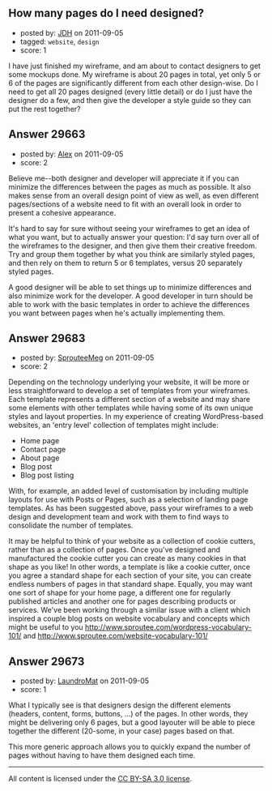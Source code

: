 ## How many pages do I need designed?

- posted by: [JDH](https://stackexchange.com/users/-1/13136-jdh) on 2011-09-05
- tagged: `website`, `design`
- score: 1

I have just finished my wireframe, and am about to contact designers to get some mockups done. My wireframe is about 20 pages in total, yet only 5 or 6 of the pages are significantly different from each other design-wise. Do I need to get all 20 pages designed (every little detail) or do I just have the designer do a few, and then give the developer a style guide so they can put the rest together?


## Answer 29663

- posted by: [Alex](https://stackexchange.com/users/-1/12744-alex) on 2011-09-05
- score: 2

Believe me--both designer and developer will appreciate it if you can minimize the differences between the pages as much as possible. It also makes sense from an overall design point of view as well, as even different pages/sections of a website need to fit with an overall look in order to present a cohesive appearance.

It's hard to say for sure without seeing your wireframes to get an idea of what you want, but to actually answer your question: I'd say turn over all of the wireframes to the designer, and then give them their creative freedom. Try and group them together by what you think are similarly styled pages, and then rely on them to return 5 or 6 templates, versus 20 separately styled pages.

A good designer will be able to set things up to minimize differences and also minimize work for the developer. A good developer in turn should be able to work with the basic templates in order to achieve the differences you want between pages when he's actually implementing them.


## Answer 29683

- posted by: [SprouteeMeg](https://stackexchange.com/users/-1/13148-sprouteemeg) on 2011-09-05
- score: 2

<p>Depending on the technology underlying your website, it will be more or less straightforward to develop a set of templates from your wireframes. Each template represents a different section of a website and may share some elements with other templates while having some of its own unique styles and layout properties. In my experience of creating WordPress-based websites, an 'entry level' collection of templates might include:</p>

<ul>
<li>Home page</li>
<li>Contact page</li>
<li>About page</li>
<li>Blog post</li>
<li>Blog post listing</li>
</ul>

<p>With, for example, an added level of customisation by including multiple layouts for use with Posts or Pages, such as a selection of landing page templates. As has been suggested above, pass your wireframes to a web design and development team and work with them to find ways to consolidate the number of templates.</p>

<p>It may be helpful to think of your website as a collection of cookie cutters, rather than as a collection of pages. Once you've designed and manufactured the cookie cutter you can create as many cookies in that shape as you like! In other words, a template is like a cookie cutter, once you agree a standard shape for each section of your site, you can create endless numbers of pages in that standard shape. Equally, you may want one sort of shape for your home page, a different one for regularly published articles and another one for pages describing products or services. We've been working through a similar issue with a client which inspired a couple blog posts on website vocabulary and concepts which might be useful to you <a href="http://www.sproutee.com/wordpress-vocabulary-101/" rel="nofollow">http://www.sproutee.com/wordpress-vocabulary-101/</a> and <a href="http://www.sproutee.com/website-vocabulary-101/" rel="nofollow">http://www.sproutee.com/website-vocabulary-101/</a> </p>



## Answer 29673

- posted by: [LaundroMat](https://stackexchange.com/users/-1/10705-laundromat) on 2011-09-05
- score: 1

What I typically see is that designers design the different elements (headers, content, forms, buttons, ...) of the pages. In other words, they might be delivering only 6 pages, but a good layouter will be able to piece together the different (20-some, in your case) pages based on that.

This more generic approach allows you to quickly expand the number of pages without having to have them designed each time.



---

All content is licensed under the [CC BY-SA 3.0 license](https://creativecommons.org/licenses/by-sa/3.0/).
